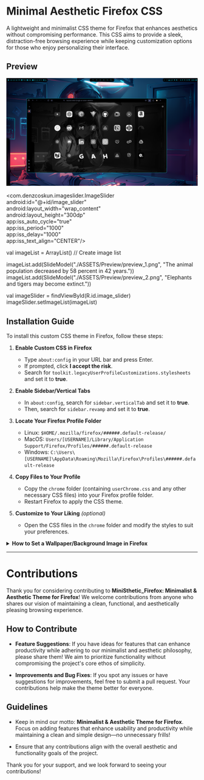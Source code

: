 # Minimal Aesthetic Firefox CSS

A lightweight and minimalist CSS theme for Firefox that enhances aesthetics without compromising performance. This CSS aims to provide a sleek, distraction-free browsing experience while keeping customization options for those who enjoy personalizing their interface.

## Preview

<div align="center" width="100%"> <img src="./ASSETS/Preview/Preview.png"> </div>

<com.denzcoskun.imageslider.ImageSlider    
     android:id="@+id/image_slider"    
     android:layout_width="wrap_content"    
     android:layout_height="300dp"    
     app:iss_auto_cycle="true"    
     app:iss_period="1000"    
     app:iss_delay="1000"    
     app:iss_text_align="CENTER"/>

val imageList = ArrayList<SlideModel>() // Create image list  
  
  
imageList.add(SlideModel("./ASSETS/Preview/preview_1.png", "The animal population decreased by 58 percent in 42 years."))  
imageList.add(SlideModel("./ASSETS/Preview/preview_2.png", "Elephants and tigers may become extinct."))  
  
val imageSlider = findViewById<ImageSlider>(R.id.image_slider)  
imageSlider.setImageList(imageList)  

## Installation Guide

To install this custom CSS theme in Firefox, follow these steps:

1. **Enable Custom CSS in Firefox**
   - Type `about:config` in your URL bar and press Enter.
   - If prompted, click **I accept the risk**.
   - Search for `toolkit.legacyUserProfileCustomizations.stylesheets` and set it to **true**.

2. **Enable Sidebar/Vertical Tabs**
   - In `about:config`, search for `sidebar.verticalTab` and set it to **true**.
   - Then, search for `sidebar.revamp` and set it to **true**.

3. **Locate Your Firefox Profile Folder**
   - Linux: `$HOME/.mozilla/firefox/######.default-release/`
   - MacOS: `Users/[USERNAME]/Library/Application Support/Firefox/Profiles/######.default-release`
   - Windows: `C:\Users\[USERNAME]\AppData\Roaming\Mozilla\Firefox\Profiles\######.default-release`

4. **Copy Files to Your Profile**
   - Copy the `chrome` folder (containing `userChrome.css` and any other necessary CSS files) into your Firefox profile folder.
   - Restart Firefox to apply the CSS theme.

5. **Customize to Your Liking** *(optional)*
   - Open the CSS files in the `chrome` folder and modify the styles to suit your preferences.

<details> <summary><strong>How to Set a Wallpaper/Background Image in Firefox</strong></summary>


To have the wallpaper/background image display correctly in Firefox, follow these steps:
Ensure your image file is named wallpaper.png and place the image in the following directory:
```
    PROFILE_DIRECTORY/chrome/styles/ASSETS/wallpaper/walpaper.png
```

</details>

---


# Contributions

Thank you for considering contributing to **MiniSthetic_Firefox: Minimalist & Aesthetic Theme for Firefox**! We welcome contributions from anyone who shares our vision of maintaining a clean, functional, and aesthetically pleasing browsing experience.

## How to Contribute

- **Feature Suggestions**: If you have ideas for features that can enhance productivity while adhering to our minimalist and aesthetic philosophy, please share them! We aim to prioritize functionality without compromising the project's core ethos of simplicity.
  
- **Improvements and Bug Fixes**: If you spot any issues or have suggestions for improvements, feel free to submit a pull request. Your contributions help make the theme better for everyone.

## Guidelines

- Keep in mind our motto: **Minimalist & Aesthetic Theme for Firefox**. Focus on adding features that enhance usability and productivity while maintaining a clean and simple design—no unnecessary frills!
  
- Ensure that any contributions align with the overall aesthetic and functionality goals of the project.

Thank you for your support, and we look forward to seeing your contributions!

